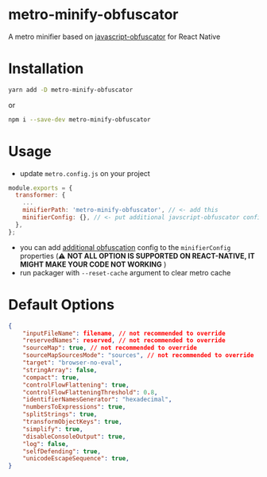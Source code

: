 # metro-minify-obfuscator

A metro minifier based on [javascript-obfuscator](https://github.com/javascript-obfuscator/javascript-obfuscator) for React Native

# Installation

```bash
yarn add -D metro-minify-obfuscator
```

or

```bash
npm i --save-dev metro-minify-obfuscator
```

# Usage

- update `metro.config.js` on your project

```js
module.exports = {
  transformer: {
    ...
    minifierPath: 'metro-minify-obfuscator', // <- add this
    minifierConfig: {}, // <- put additional javscript-obfuscator configuration here
  },
};
```

- you can add [additional obfuscation](https://github.com/javascript-obfuscator/javascript-obfuscator#javascript-obfuscator-options) config to the `minifierConfig` properties (⚠️ **NOT ALL OPTION IS SUPPORTED ON REACT-NATIVE, IT MIGHT MAKE YOUR CODE NOT WORKING** )
- run packager with `--reset-cache` argument to clear metro cache

# Default Options

```json
{
    "inputFileName": filename, // not recommended to override
    "reservedNames": reserved, // not recommended to override
    "sourceMap": true, // not recommended to override
    "sourceMapSourcesMode": "sources", // not recommended to override
    "target": "browser-no-eval",
    "stringArray": false,
    "compact": true,
    "controlFlowFlattening": true,
    "controlFlowFlatteningThreshold": 0.8,
    "identifierNamesGenerator": "hexadecimal",
    "numbersToExpressions": true,
    "splitStrings": true,
    "transformObjectKeys": true,
    "simplify": true,
    "disableConsoleOutput": true,
    "log": false,
    "selfDefending": true,
    "unicodeEscapeSequence": true,
}
```
